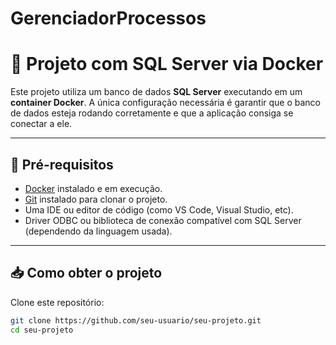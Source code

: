 # GerenciadorProcessos




# 🧾 Projeto com SQL Server via Docker

Este projeto utiliza um banco de dados **SQL Server** executando em um **container Docker**. A única configuração necessária é garantir que o banco de dados esteja rodando corretamente e que a aplicação consiga se conectar a ele.

---

## 🚀 Pré-requisitos

- [Docker](https://www.docker.com/) instalado e em execução.
- [Git](https://git-scm.com/) instalado para clonar o projeto.
- Uma IDE ou editor de código (como VS Code, Visual Studio, etc).
- Driver ODBC ou biblioteca de conexão compatível com SQL Server (dependendo da linguagem usada).

---

## 📥 Como obter o projeto

Clone este repositório:

```bash
git clone https://github.com/seu-usuario/seu-projeto.git
cd seu-projeto
